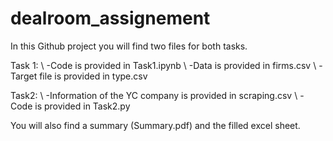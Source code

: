 # dealroom_assignement

In this Github project you will find two files for both tasks. 

Task 1:
\\
-Code is provided in Task1.ipynb
\\
-Data is provided in firms.csv
\\
-Target file is provided in type.csv

Task2:
\\
-Information of the YC company is provided in scraping.csv
\\
-Code is provided in Task2.py


You will also find a summary (Summary.pdf) and the filled excel sheet.

